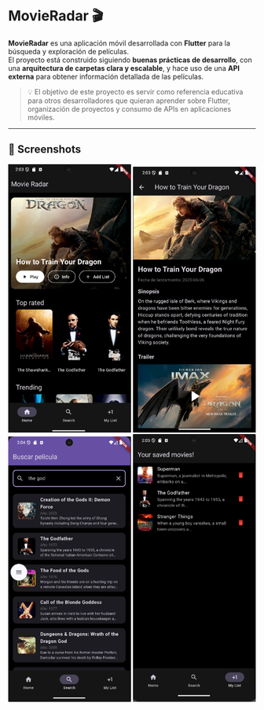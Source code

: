 # MovieRadar 🎬

**MovieRadar** es una aplicación móvil desarrollada con **Flutter** para la búsqueda y exploración de películas.  
El proyecto está construido siguiendo **buenas prácticas de desarrollo**, con una **arquitectura de carpetas clara y escalable**, y hace uso de una **API externa** para obtener información detallada de las películas.

> 💡 El objetivo de este proyecto es servir como referencia educativa para otros desarrolladores que quieran aprender sobre Flutter, organización de proyectos y consumo de APIs en aplicaciones móviles.

---

## 📸 Screenshots

<p align="center">
  <img src="screenshots/mr1.png" alt="Pantalla principal" width="250"/>
  <img src="screenshots/mr2.png" alt="Pantalla de búsqueda" width="250"/>
  <img src="screenshots/mr3.png" alt="Resultados de búsqueda" width="250"/>
  <img src="screenshots/mr4.png" alt="Detalle de película" width="250"/>
</p>
